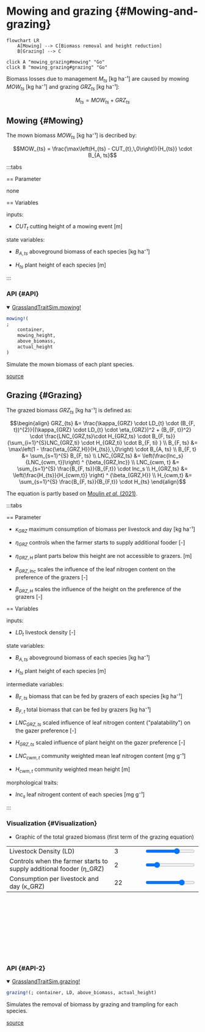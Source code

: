 


# Mowing and grazing {#Mowing-and-grazing}

```mermaid
flowchart LR
    A[Mowing] --> C[Biomass removal and height reduction]
    B[Grazing] --> C 

click A "mowing_grazing#mowing" "Go"
click B "mowing_grazing#grazing" "Go"
```


Biomass losses due to management $M_{ts}$ [kg ha⁻¹] are caused by mowing $MOW_{ts}$ [kg ha⁻¹] and grazing $GRZ_{ts}$ [kg ha⁻¹]:

$$M_{ts} = MOW_{ts} + GRZ_{ts}$$

## Mowing {#Mowing}

The mown biomass $MOW_{ts}$ [kg ha⁻¹] is decribed by:

$$MOW_{ts} =  \frac{\max\left(H_{ts} - CUT_{t},\,0\right)}{H_{ts}} \cdot B_{A, ts}$$

:::tabs

== Parameter

none

== Variables

inputs:
- $CUT_{t}$ cutting height of a mowing event [m]
  

state variables:
- $B_{A, ts}$ aboveground biomass of each species [kg ha⁻¹]
  
- $H_{ts}$ plant height of each species [m]
  

:::

### API {#API}
<details class='jldocstring custom-block' open>
<summary><a id='GrasslandTraitSim.mowing!' href='#GrasslandTraitSim.mowing!'><span class="jlbinding">GrasslandTraitSim.mowing!</span></a> <Badge type="info" class="jlObjectType jlFunction" text="Function" /></summary>



```julia
mowing!(
;
    container,
    mowing_height,
    above_biomass,
    actual_height
)

```


Simulate the mown biomass of each plant species.


<Badge type="info" class="source-link" text="source"><a href="https://github.com/FelixNoessler/GrasslandTraitSim.jl/blob/8fcf43661af2b44d618f4d4a9ad9c58c594c000a/src/3_biomass/3_management/2_mowing.jl#L1" target="_blank" rel="noreferrer">source</a></Badge>

</details>


## Grazing {#Grazing}

The grazed biomass $GRZ_{ts}$ [kg ha⁻¹] is defined as:

$$\begin{align}
GRZ_{ts} &=
    \frac{\kappa_{GRZ} \cdot LD_{t} \cdot (B_{F, t})^{2}}{(\kappa_{GRZ} \cdot LD_{t} \cdot \eta_{GRZ})^2 + (B_{F, t})^2} \cdot
    \frac{LNC_{GRZ,ts}\cdot H_{GRZ,ts} \cdot B_{F, ts}}{\sum_{i=1}^{S}LNC_{GRZ,ti} \cdot H_{GRZ,ti} \cdot B_{F, ti}  } \\
B_{F, ts} &= \max\left(1 - \frac{\eta_{GRZ,H}}{H_{ts}},\,0\right) \cdot B_{A, ts} \\
B_{F, t} &= \sum_{s=1}^{S} B_{F, ts} \\
LNC_{GRZ,ts} &= \left(\frac{lnc_s}{LNC_{cwm, t}}\right) ^ {\beta_{GRZ,lnc}} \\
LNC_{cwm, t} &= \sum_{s=1}^{S} \frac{B_{F, ts}}{B_{F,t}} \cdot lnc_s \\
H_{GRZ,ts} &= \left(\frac{H_{ts}}{H_{cwm,t}} \right) ^ {\beta_{GRZ,H}} \\
H_{cwm,t} &= \sum_{s=1}^{S} \frac{B_{F, ts}}{B_{F,t}} \cdot H_{ts}
\end{align}$$

The equation is partly based on [Moulin _et al._ (2021)](/references#Moulin2021).

:::tabs

== Parameter
- $\kappa_{GRZ}$ maximum consumption of biomass per livestock and day [kg ha⁻¹]
  
- $\eta_{GRZ}$ controls when the farmer starts to supply additional fooder [-]
  
- $\eta_{GRZ,H}$ plant parts below this height are not accessible to grazers. [m] 
  
- $\beta_{GRZ,lnc}$ scales the influence of the leaf nitrogen content on the preference of the grazers [-]
  
- $\beta_{GRZ,H}$ scales the influence of the height on the preference of the grazers [-]
  

== Variables

inputs:
- $LD_{t}$ livestock density [-]
  

state variables:
- $B_{A, ts}$ aboveground biomass of each species [kg ha⁻¹]
  
- $H_{ts}$ plant height of each species [m]
  

intermediate variables:
- $B_{F, ts}$ biomass that can be fed by grazers of each species [kg ha⁻¹]
  
- $B_{F, t}$ total biomass that can be fed by grazers [kg ha⁻¹]
  
- $LNC_{GRZ,ts}$ scaled influence of leaf nitrogen content (&quot;palatability&quot;) on the gazer preference [-]
  
- $H_{GRZ,ts}$ scaled influence of plant height on the gazer preference [-]
  
- $LNC_{cwm,t}$ community weighted mean leaf nitrogen content [mg g⁻¹]
  
- $H_{cwm,t}$ community weighted mean height [m]
  

morphological traits:
- $lnc_s$ leaf nitrogent content of each species [mg g⁻¹]
  

:::

### Visualization {#Visualization}
- Graphic of the total grazed biomass (first term of the grazing equation)
  
<script setup>
    import { onMounted } from 'vue';
    import { grazingPlot } from './d3_plots/Grazing.js';
    onMounted(() => { grazingPlot() });
</script>

<table>
    <colgroup>
        <col>
        <col width="80px">
        <col>
    </colgroup>
    <tbody>
     <tr>
        <td>Livestock Density (LD)</td>
        <td><span id="LD-value">3</span></td>
        <td><input type="range" min="0.1" max="4.5" step="0.1" value="3" id="LD" class="slider"></td>
    </tr>
    <tr>
        <td>Controls when the farmer starts to supply additional fooder (η_GRZ)</td>
        <td><span id="η_GRZ-value">2</span></td>
        <td><input type="range" min="0.1" max="10" step="0.1" value="2" id="η_GRZ"></td>
    </tr>
    <tr>
        <td>Consumption per livestock and day (κ_GRZ)</td>
        <td><span id="κ-value">22</span></td>
        <td><input type="range" min="12" max="25" step="1" value="22" id="κ"></td>
    </tr>
    </tbody>
</table>
<div style="max-width: 700px"><svg id="grazing_graph"></svg></div>


### API {#API-2}
<details class='jldocstring custom-block' open>
<summary><a id='GrasslandTraitSim.grazing!' href='#GrasslandTraitSim.grazing!'><span class="jlbinding">GrasslandTraitSim.grazing!</span></a> <Badge type="info" class="jlObjectType jlFunction" text="Function" /></summary>



```julia
grazing!(; container, LD, above_biomass, actual_height)

```


Simulates the removal of biomass by grazing and trampling for each species.


<Badge type="info" class="source-link" text="source"><a href="https://github.com/FelixNoessler/GrasslandTraitSim.jl/blob/8fcf43661af2b44d618f4d4a9ad9c58c594c000a/src/3_biomass/3_management/1_grazing.jl#L1" target="_blank" rel="noreferrer">source</a></Badge>

</details>

